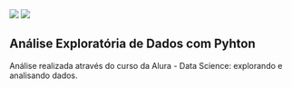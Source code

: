   <div> 
  <a href = "mailto:guilhermecaetanodiniz@gmail.com"><img src="https://img.shields.io/badge/-Gmail-%23333?style=for-the-badge&logo=gmail&logoColor=white" target="_blank"></a>
  <a href="https://www.linkedin.com/in/guilherme-diniz-786111143/" target="_blank"><img src="https://img.shields.io/badge/-LinkedIn-%230077B5?style=for-the-badge&logo=linkedin&logoColor=white" target="_blank"></a> 


## Análise Exploratória de Dados com Pyhton

Análise realizada através do curso da Alura - Data Science: explorando e analisando dados.


